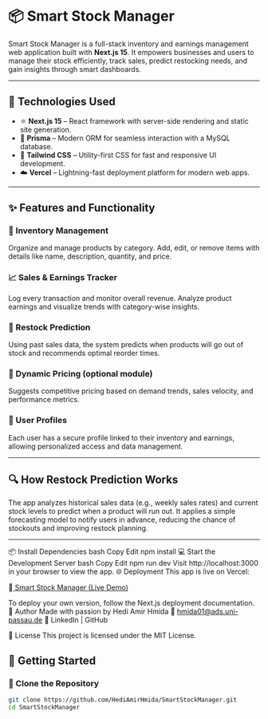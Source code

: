 # 📦 Smart Stock Manager

Smart Stock Manager is a full-stack inventory and earnings management web application built with **Next.js 15**. It empowers businesses and users to manage their stock efficiently, track sales, predict restocking needs, and gain insights through smart dashboards.

---

## 🧰 Technologies Used

- ⚛️ **Next.js 15** – React framework with server-side rendering and static site generation.
- 🧬 **Prisma** – Modern ORM for seamless interaction with a MySQL database.
- 🎨 **Tailwind CSS** – Utility-first CSS for fast and responsive UI development.
- ☁️ **Vercel** – Lightning-fast deployment platform for modern web apps.

---

## ✨ Features and Functionality

### 📁 Inventory Management
Organize and manage products by category. Add, edit, or remove items with details like name, description, quantity, and price.

### 📈 Sales & Earnings Tracker
Log every transaction and monitor overall revenue. Analyze product earnings and visualize trends with category-wise insights.

### 🧠 Restock Prediction
Using past sales data, the system predicts when products will go out of stock and recommends optimal reorder times.

### 💸 Dynamic Pricing (optional module)
Suggests competitive pricing based on demand trends, sales velocity, and performance metrics.

### 👤 User Profiles
Each user has a secure profile linked to their inventory and earnings, allowing personalized access and data management.

---

## 🔍 How Restock Prediction Works

The app analyzes historical sales data (e.g., weekly sales rates) and current stock levels to predict when a product will run out. It applies a simple forecasting model to notify users in advance, reducing the chance of stockouts and improving restock planning.

---
📦 Install Dependencies
bash
Copy
Edit
npm install
💻 Start the Development Server
bash
Copy
Edit
npm run dev
Visit http://localhost:3000 in your browser to view the app.
🌐 Deployment
This app is live on Vercel:

🔗[ Smart Stock Manager (Live Demo)](https://smart-stock-manager-suiw-git-main-hediamirhmidas-projects.vercel.app)

To deploy your own version, follow the Next.js deployment documentation.
🧠 Author
Made with passion by Hedi Amir Hmida
📧 hmida01@ads.uni-passau.de
🔗 LinkedIn | GitHub

📄 License
This project is licensed under the MIT License.

## 🚀 Getting Started

### 🧾 Clone the Repository
```bash
git clone https://github.com/HediAmirHmida/SmartStockManager.git
cd SmartStockManager


